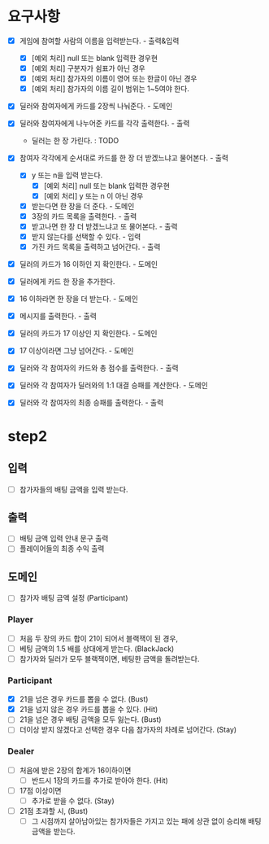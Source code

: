 # 요구사항
* [x] 게임에 참여할 사람의 이름을 입력받는다. - 출력&입력
  * [x] [예외 처리] null 또는 blank 입력한 경우현
  * [x] [예외 처리] 구분자가 쉼표가 아닌 경우
  * [x] [예외 처리] 참가자의 이름이 영어 또는 한글이 아닌 경우
  * [x] [예외 처리] 참가자의 이름 길이 범위는 1~5여야 한다.

* [x] 딜러와 참여자에게 카드를 2장씩 나눠준다. - 도메인
* [x] 딜러와 참여자에게 나누어준 카드를 각각 출력한다. - 출력
    - 딜러는 한 장 가린다. : TODO

* [x] 참여자 각각에게 순서대로 카드를 한 장 더 받겠느냐고 물어본다. - 출력
  * [x] y 또는 n을 입력 받는다.
    * [x] [예외 처리] null 또는 blank 입력한 경우현 
    * [x] [예외 처리] y 또는 n 이 아닌 경우
  * [x] 받는다면 한 장을 더 준다. - 도메인
  * [x] 3장의 카드 목록을 출력한다. - 출력
  * [x] 받고나면 한 장 더 받겠느냐고 또 물어본다. - 출력
  * [x] 받지 않는다를 선택할 수 있다. - 입력 
  * [x] 가진 카드 목록을 출력하고 넘어간다. - 출력

* [x] 딜러의 카드가 16 이하인 지 확인한다. - 도메인
* [x] 딜러에게 카드 한 장을 추가한다.
* [x] 16 이하라면 한 장을 더 받는다. - 도메인 
* [x] 메시지를 출력한다. - 출력
 
* [x] 딜러의 카드가 17 이상인 지 확인한다. - 도메인
* [x] 17 이상이라면 그냥 넘어간다. - 도메인 
    
* [x] 딜러와 각 참여자의 카드와 총 점수를 출력한다. - 출력

* [x] 딜러와 각 참여자가 딜러와의 1:1 대결 승패를 계산한다. - 도메인
* [x] 딜러와 각 참여자의 최종 승패를 출력한다. - 출력


# step2

## 입력
- [ ] 참가자들의 배팅 금액을 입력 받는다. 

## 출력
- [ ] 배팅 금액 입력 안내 문구 출력
- [ ] 플레이어들의 최종 수익 출력

## 도메인
- [ ] 참가자 배팅 금액 설정 (Participant)

### Player
- [ ] 처음 두 장의 카드 합이 21이 되어서 블랙잭이 된 경우, 
- [ ] 베팅 금액의 1.5 배를 상대에게 받는다. (BlackJack)
- [ ] 참가자와 딜러가 모두 블랙잭이면, 베팅한 금액을 돌려받는다.

### Participant
- [x] 21을 넘은 경우 카드를 뽑을 수 없다. (Bust)
- [x] 21을 넘지 않은 경우 카드를 뽑을 수 있다. (Hit)
- [ ] 21을 넘은 경우 배팅 금액을 모두 잃는다. (Bust)
- [ ] 더이상 받지 않겠다고 선택한 경우 다음 참가자의 차례로 넘어간다. (Stay)

### Dealer
- [ ] 처음에 받은 2장의 합계가 16이하이면 
  - [ ] 반드시 1장의 카드를 추가로 받아야 한다. (Hit)
- [ ] 17점 이상이면
  - [ ] 추가로 받을 수 없다. (Stay)
- [ ] 21점 초과할 시, (Bust)
  - [ ] 그 시점까지 살아남아있는 참가자들은 가지고 있는 패에 상관 없이 승리해 배팅 금액을 받는다.